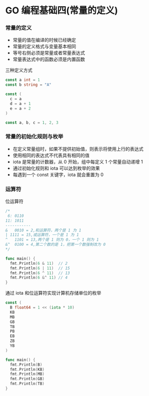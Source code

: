 # GO 编程基础四(常量的定义)

### 常量的定义
- 常量的值在编译的时候已经确定
- 常量的定义格式与变量基本相同
- 等号右侧必须是常量或者常量表达式
- 常量表达式中的函数必须是内置函数

三种定义方式
``` go 
const a int = 1
const b string = "A"

const (
  c = a
  d = a + 1
  e = a + 2
)

const a, b, c = 1, 2, 3
```

### 常量的初始化规则与枚举
- 在定义常量组时，如果不提供初始值，则表示将使用上行的表达式
- 使用相同的表达式不代表具有相同的值
- iota 是常量的计数器，从 0 开始，组中每定义 1 个常量自动递增 1
- 通过初始化规则和 iota 可以达到枚举的效果
- 每遇到一个 const 关键字，iota 就会重置为 0

### 运算符

位运算符
``` go 
/*
 6: 0110
11: 1011
-----------
&   0010 = 2,和运算符，两个是 1 为 1
| 1111 = 15,或运算符，一个是 1 为 1
^   1101 = 13,两个是 1 则为 0，一个 1 则为 1
&^  0100 = 4,第二个数的是 1，把第一个数强制改为 0
*/

func main() {
  fmt.Println(6 & 11)  // 2
  fmt.Println(6 | 11)  // 15
  fmt.Println(6 ^ 11)  // 13
  fmt.Println(6 &^ 11) // 4
}
```

通过 iota 和位运算符实现计算机存储单位的枚举
``` go
const (
  B float64 = 1 << (iota * 10)
  KB
  MB
  GB
  TB
  PB
  EB
  ZB
  YB
)

func main() {
  fmt.Println(B)
  fmt.Println(KB)
  fmt.Println(MB)
  fmt.Println(GB)
  fmt.Println(TB)
}

```